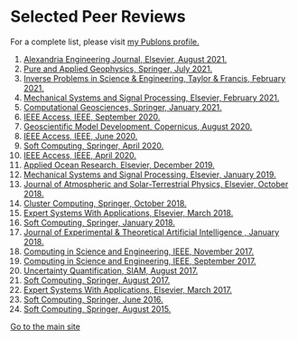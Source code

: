 # Selected Peer Reviews

For a complete list, please visit <a href="https://publons.com/researcher/1303956/elias-d-nino-ruiz/" target="_blank">my Publons profile.

1. Alexandria Engineering Journal, Elsevier, August 2021.
2. Pure and Applied Geophysics, Springer, July 2021.
3. Inverse Problems in Science & Engineering, Taylor & Francis, February 2021.
4. Mechanical Systems and Signal Processing, Elsevier, February 2021.
5. Computational Geosciences, Springer, January 2021.
6. IEEE Access, IEEE, September 2020.
7. Geoscientific Model Development, Copernicus, August 2020.
8. IEEE Access, IEEE, June 2020.
9. Soft Computing, Springer, April 2020.
10. IEEE Access, IEEE, April 2020.
11. Applied Ocean Research, Elsevier, December 2019.
12. Mechanical Systems and Signal Processing, Elsevier, January 2019.
13. Journal of Atmospheric and Solar-Terrestrial Physics, Elsevier, October 2018.
14. Cluster Computing, Springer, October 2018.
15. Expert Systems With Applications, Elsevier, March 2018.
16. Soft Computing, Springer, January 2018.
17. Journal of Experimental & Theoretical Artificial Intelligence , January 2018.
18. Computing in Science and Engineering, IEEE, November 2017.
19. Computing in Science and Engineering, IEEE, September 2017.
20. Uncertainty Quantification, SIAM, August 2017.
21. Soft Computing, Springer, August 2017.
22. Expert Systems With Applications, Elsevier, March 2017.
23. Soft Computing, Springer, June 2016.
24. Soft Computing, Springer, August 2015.

[Go to the main site](index.md)
